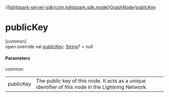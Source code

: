 //[lightspark-server-sdk](../../../index.md)/[com.lightspark.sdk.model](../index.md)/[GraphNode](index.md)/[publicKey](public-key.md)

# publicKey

[common]\
open override val [publicKey](public-key.md): [String](https://kotlinlang.org/api/latest/jvm/stdlib/kotlin/-string/index.html)? = null

#### Parameters

common

| | |
|---|---|
| publicKey | The public key of this node. It acts as a unique identifier of this node in the Lightning Network. |
